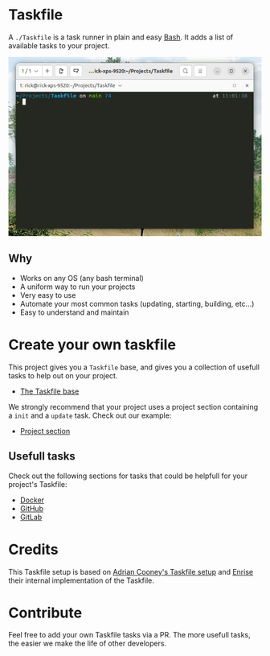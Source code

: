 # Taskfile

A `./Taskfile` is a task runner in plain and easy [Bash](https://nl.wikipedia.org/wiki/Bash). It adds a list of available tasks to your project.

![CLI Taskfile preview](./images/cli-preview.gif)

## Why

- Works on any OS (any bash terminal)
- A uniform way to run your projects
- Very easy to use
- Automate your most common tasks (updating, starting, building, etc...)
- Easy to understand and maintain

# Create your own taskfile

This project gives you a `Taskfile` base, and gives you a collection of usefull tasks to help out on your project.

- [The Taskfile base](./taskfile-base.md)

We strongly recommend that your project uses a project section containing a `init` and a `update` task. Check out our
example:

- [Project section](./section/project.md)

## Usefull tasks

Check out the following sections for tasks that could be helpfull for your project's Taskfile:

- [Docker](./section/docker.md)
- [GitHub](./section/github.md)
- [GitLab](./section/gitlab.md)

# Credits

This Taskfile setup is based on [Adrian Cooney's Taskfile setup](https://github.com/adriancooney/Taskfile) and
[Enrise](https://enrise.com) their internal implementation of the Taskfile.

# Contribute

Feel free to add your own Taskfile tasks via a PR. The more usefull tasks, the easier we make the life of other
developers.
